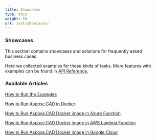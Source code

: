 ```yaml
---
title: Showcases
type: docs
weight: 50
url: /net/showcases/
---
```


### **Showcases**
This section contains showcases and solutions for frequently asked business cases.

Here we collected examples for these kinds of tasks. More features with examples can be found in [API Reference.](https://apireference.aspose.com/cad/net)
### **Available Articles**

[How to Run the Examples](/net/how-to-run-the-examples/)

[How to Run Aspose.CAD in Docker](/net/how-to-run-aspose-cad-in-docker/)

[How to Run Aspose.CAD Docker image in Azure Function](/net/how-to-run-aspose-cad-docker-image-in-azure-function/) 

[How to Run Aspose.CAD Docker image in AWS Lambda Function](/net/how-to-run-aspose-cad-docker-image-in-aws-lambda-function/)

[How to Run Aspose.CAD Docker image in Google Cloud](/net/how-to-run-aspose-cad-docker-image-in-google-cloud/)